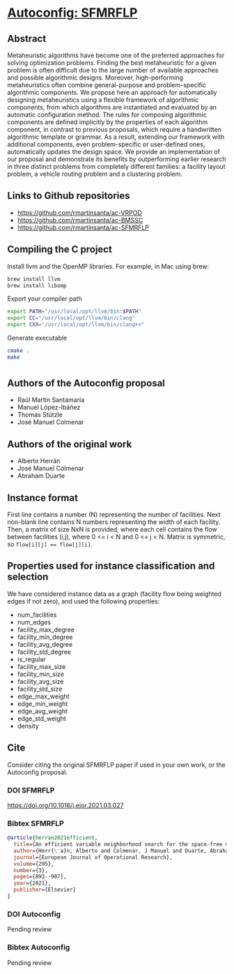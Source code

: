 # [Autoconfig: SFMRFLP](https://doi.org/XXXXXX)

## Abstract
Metaheuristic algorithms have become one of the preferred approaches for
solving optimization problems. Finding the best metaheuristic for a given
problem is often difficult due to the large number of available approaches
and possible algorithmic designs. Moreover, high-performing metaheuristics
often combine general-purpose and problem-specific algorithmic components.
We propose here an approach for automatically designing metaheuristics using
a flexible framework of algorithmic components, from which algorithms
are instantiated and evaluated by an automatic configuration method. The
rules for composing algorithmic components are defined implicitly by the
properties of each algorithm component, in contrast to previous proposals,
which require a handwritten algorithmic template or grammar. As a result,
extending our framework with additional components, even problem-specific
or user-defined ones, automatically updates the design space. We provide
an implementation of our proposal and demonstrate its benefits by outperforming
earlier research in three distinct problems from completely different
families: a facility layout problem, a vehicle routing problem and a clustering
problem.

## Links to Github repositories
- https://github.com/rmartinsanta/ac-VRPOD
- https://github.com/rmartinsanta/ac-BMSSC
- https://github.com/rmartinsanta/ac-SFMRFLP

## Compiling the C project
Install llvm and the OpenMP libraries. For example, in Mac using brew:
```bash
brew install llvm
brew install libomp
```

Export your compiler path
```bash
export PATH="/usr/local/opt/llvm/bin:$PATH"
export CC="/usr/local/opt/llvm/bin/clang"
export CXX="/usr/local/opt/llvm/bin/clang++"
```

Generate executable
```bash
cmake .
make
```

#
## Authors of the Autoconfig proposal
- Raúl Martín Santamaría
- Manuel López-Ibáñez
- Thomas Stützle
- José Manuel Colmenar

## Authors of the original work
- Alberto Herrán
- José Manuel Colmenar
- Abraham Duarte

## Instance format
First line contains a number (N) representing the number of facilities.
Next non-blank line contains N numbers representing the width of each facility.
Then, a matrix of size NxN is provided, where each cell contains the flow between facilities (i,j), where
0 <= i < N and 0 <= j < N. Matrix is symmetric, so `flow[i][j] == flow[j][i]`.

## Properties used for instance classification and selection
We have considered instance data as a graph (facility flow being weighted edges if not zero), and used the following properties:
- num_facilities
- num_edges
- facility_max_degree
- facility_min_degree
- facility_avg_degree
- facility_std_degree
- is_regular
- facility_max_size
- facility_min_size
- facility_avg_size
- facility_std_size
- edge_max_weight
- edge_min_weight
- edge_avg_weight
- edge_std_weight
- density

## Cite
Consider citing the original SFMRFLP paper if used in your own work, or the Autoconfig proposal.

### DOI SFMRFLP
https://doi.org/10.1016/j.ejor.2021.03.027

### Bibtex SFMRFLP
```bibtex
@article{herran2021efficient,
  title={An efficient variable neighborhood search for the space-free multi-row facility layout problem},
  author={Herr{\'a}n, Alberto and Colmenar, J Manuel and Duarte, Abraham},
  journal={European Journal of Operational Research},
  volume={295},
  number={3},
  pages={893--907},
  year={2021},
  publisher={Elsevier}
}

```

### DOI Autoconfig
Pending review

### Bibtex Autoconfig
Pending review